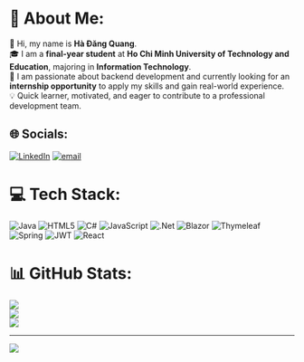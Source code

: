 # 📌 About Me:

👋 Hi, my name is **Hà Đăng Quang**. <br>🎓 I am a **final-year student** at **Ho Chi Minh University of Technology and Education**, majoring in **Information Technology**. <br>🚀 I am passionate about backend development and currently looking for an **internship opportunity** to apply my skills and gain real-world experience. <br>💡 Quick learner, motivated, and eager to contribute to a professional development team.

## 🌐 Socials:

[![LinkedIn](https://img.shields.io/badge/LinkedIn-%230077B5.svg?logo=linkedin&logoColor=white)](https://www.linkedin.com/in/quang-ha-682b55203/) [![email](https://img.shields.io/badge/Email-D14836?logo=gmail&logoColor=white)](mailto:hadangquang1408@gmail.com)

# 💻 Tech Stack:

![Java](https://img.shields.io/badge/java-%23ED8B00.svg?style=for-the-badge&logo=openjdk&logoColor=white) ![HTML5](https://img.shields.io/badge/html5-%23E34F26.svg?style=for-the-badge&logo=html5&logoColor=white) ![C#](https://img.shields.io/badge/c%23-%23239120.svg?style=for-the-badge&logo=csharp&logoColor=white) ![JavaScript](https://img.shields.io/badge/javascript-%23323330.svg?style=for-the-badge&logo=javascript&logoColor=%23F7DF1E) ![.Net](https://img.shields.io/badge/.NET-5C2D91?style=for-the-badge&logo=.net&logoColor=white) ![Blazor](https://img.shields.io/badge/blazor-%235C2D91.svg?style=for-the-badge&logo=blazor&logoColor=white) ![Thymeleaf](https://img.shields.io/badge/Thymeleaf-%23005C0F.svg?style=for-the-badge&logo=Thymeleaf&logoColor=white) ![Spring](https://img.shields.io/badge/spring-%236DB33F.svg?style=for-the-badge&logo=spring&logoColor=white) ![JWT](https://img.shields.io/badge/JWT-black?style=for-the-badge&logo=JSON%20web%20tokens) ![React](https://img.shields.io/badge/react-%2320232a.svg?style=for-the-badge&logo=react&logoColor=%2361DAFB)

# 📊 GitHub Stats:

![](https://github-readme-stats.vercel.app/api?username=quangdang48&theme=cobalt&hide_border=false&include_all_commits=false&count_private=false)<br/>
![](https://nirzak-streak-stats.vercel.app/?user=quangdang48&theme=cobalt&hide_border=false)<br/>
![](https://github-readme-stats.vercel.app/api/top-langs/?username=quangdang48&theme=cobalt&hide_border=false&include_all_commits=false&count_private=false&layout=compact)

---

[![](https://visitcount.itsvg.in/api?id=quangdang48&icon=0&color=0)](https://visitcount.itsvg.in)

<!-- Proudly created with GPRM ( https://gprm.itsvg.in ) -->
